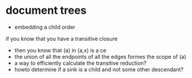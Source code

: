 
# document trees
- embedding a child order

if you know that you have a transitive closure
- then you know that (a) in (a,x) is a ce
- the union of all the endpoints of all the edges formes the scope of (a)
- a way to efficiently calculate the transitive reduction?
- howto determine if a sink is a child and not some other descendant?
